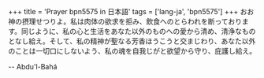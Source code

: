 +++
title = 'Prayer bpn5575 in 日本語'
tags = ['lang-ja', 'bpn5575']
+++
おお神の摂理せつりよ。私は肉体の欲求を拒み、飲食へのとらわれを断っております。同じように、私の心と生活をあなた以外のものへの愛から清め、清浄なものとなし給え。そして、私の精神が聖なる芳香ほうこうと交まじわり、あなた以外のことは一切口にしないよう、私の魂を自我じがと欲望から守り、庇護し給え。

-- Abdu'l-Bahá

